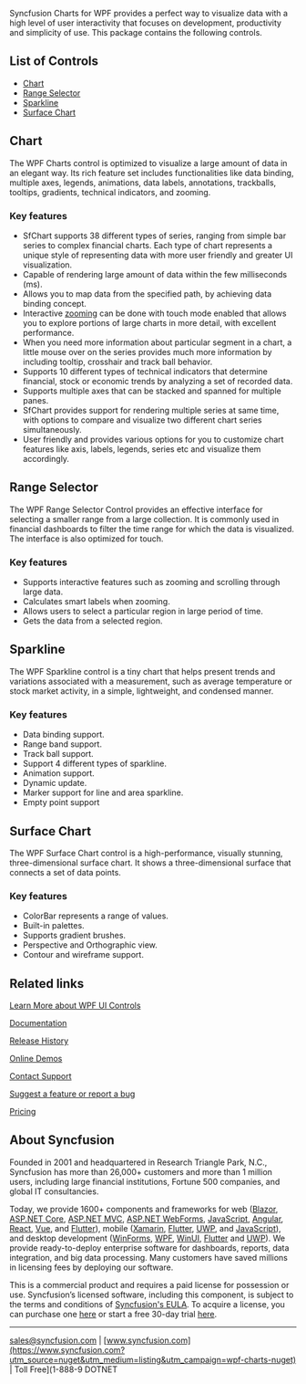 Syncfusion Charts for WPF provides a perfect way to visualize data with a high level of user interactivity that focuses on development, productivity and simplicity of use. This package contains the following controls.

## List of Controls

* [Chart](https://www.syncfusion.com/wpf-controls/chart?utm_source=nuget&utm_medium=listing&utm_campaign=wpf-charts-nuget)
* [Range Selector](https://www.syncfusion.com/wpf-controls/range-selector?utm_source=nuget&utm_medium=listing&utm_campaign=wpf-charts-nuget)
* [Sparkline](https://www.syncfusion.com/wpf-controls/sparkline?utm_source=nuget&utm_medium=listing&utm_campaign=wpf-charts-nuget)
* [Surface Chart](https://www.syncfusion.com/wpf-controls/surface-chart?utm_source=nuget&utm_medium=listing&utm_campaign=wpf-charts-nuget)

## Chart

The WPF Charts control is optimized to visualize a large amount of data in an elegant way. Its rich feature set includes functionalities like data binding, multiple axes, legends, animations, data labels, annotations, trackballs, tooltips, gradients, technical indicators, and zooming.

### Key features

* SfChart supports 38 different types of series, ranging from simple bar series to complex financial charts. Each type of chart represents a unique style of representing data with more user friendly and greater UI visualization.
* Capable of rendering large amount of data within the few milliseconds (ms).
* Allows you to map data from the specified path, by achieving data binding concept.
* Interactive [zooming](https://help.syncfusion.com/wpf/sfchart/interactive-features?utm_source=nuget&utm_medium=listing&utm_campaign=wpf-charts-nuget#zooming-and-panning) can be done with touch mode enabled that allows you to explore portions of large charts in more detail, with excellent performance.
* When you need more information about particular segment in a chart, a little mouse over on the series provides much more information by including tooltip, crosshair and track ball behavior.
* Supports 10 different types of technical indicators that determine financial, stock or economic trends by analyzing a set of recorded data.
* Supports multiple axes that can be stacked and spanned for multiple panes.
* SfChart provides support for rendering multiple series at same time, with options to compare and visualize two different chart series simultaneously.
* User friendly and provides various options for you to customize chart features like axis, labels, legends, series etc and visualize them accordingly.

## Range Selector

The WPF Range Selector Control provides an effective interface for selecting a smaller range from a large collection. It is commonly used in financial dashboards to filter the time range for which the data is visualized. The interface is also optimized for touch.

### Key features

* Supports interactive features such as zooming and scrolling through large data.
* Calculates smart labels when zooming.
* Allows users to select a particular region in large period of time.
* Gets the data from a selected region.

## Sparkline

The WPF Sparkline control is a tiny chart that helps present trends and variations associated with a measurement, such as average temperature or stock market activity, in a simple, lightweight, and condensed manner.

### Key features

* Data binding support.
* Range band support.
* Track ball support.
* Support 4 different types of sparkline.
* Animation support.
* Dynamic update.
* Marker support for line and area sparkline.
* Empty point support

## Surface Chart

The WPF Surface Chart control is a high-performance, visually stunning, three-dimensional surface chart. It shows a three-dimensional surface that connects a set of data points.

### Key features

* ColorBar represents a range of values.
* Built-in palettes.
* Supports gradient brushes.
* Perspective and Orthographic view.
* Contour and wireframe support.

## Related links
[Learn More about WPF UI Controls](https://www.syncfusion.com/wpf-controls?utm_source=nuget&utm_medium=listing&utm_campaign=wpf-charts-nuget)

[Documentation](https://help.syncfusion.com/wpf/overview?utm_source=nuget&utm_medium=listing&utm_campaign=wpf-charts-nuget)

[Release History](https://help.syncfusion.com/wpf/release-notes/v19.3.0.43?utm_source=nuget&utm_medium=listing&utm_campaign=wpf-charts-nuget)

[Online Demos](https://github.com/syncfusion/wpf-demos?utm_source=nuget&utm_medium=listing&utm_campaign=wpf-charts-nuget)

[Contact Support](https://www.syncfusion.com/support/directtrac/incidents/newincident/?utm_source=nuget&utm_medium=listing&utm_campaign=wpf-charts-nuget)

[Suggest a feature or report a bug](https://www.syncfusion.com/feedback/wpf?utm_source=nuget&utm_medium=listing&utm_campaign=wpf-charts-nuget)

[Pricing](https://www.syncfusion.com/sales/products/wpf?utm_source=nuget&utm_medium=listing&utm_campaign=wpf-charts-nuget)

## About Syncfusion
Founded in 2001 and headquartered in Research Triangle Park, N.C., Syncfusion has more than 26,000+ customers and more than 1 million users, including large financial institutions, Fortune 500 companies, and global IT consultancies.

Today, we provide 1600+ components and frameworks for web ([Blazor](https://www.syncfusion.com/blazor-components?utm_source=nuget&utm_medium=listing&utm_campaign=wpf-charts-nuget), [ASP.NET Core](https://www.syncfusion.com/aspnet-core-ui-controls?utm_source=nuget&utm_medium=listing&utm_campaign=wpf-charts-nuget), [ASP.NET MVC](https://www.syncfusion.com/aspnet-mvc-ui-controls?utm_source=nuget&utm_medium=listing&utm_campaign=wpf-charts-nuget), [ASP.NET WebForms](https://www.syncfusion.com/jquery/aspnet-webforms-ui-controls?utm_source=nuget&utm_medium=listing&utm_campaign=wpf-charts-nuget), [JavaScript](https://www.syncfusion.com/javascript-ui-controls?utm_source=nuget&utm_medium=listing&utm_campaign=wpf-charts-nuget), [Angular](https://www.syncfusion.com/angular-ui-components?utm_source=nuget&utm_medium=listing&utm_campaign=wpf-charts-nuget), [React](https://www.syncfusion.com/react-ui-components?utm_source=nuget&utm_medium=listing&utm_campaign=wpf-charts-nuget), [Vue](https://www.syncfusion.com/vue-ui-components?utm_source=nuget&utm_medium=listing&utm_campaign=wpf-charts-nuget), and [Flutter](https://www.syncfusion.com/flutter-widgets?utm_source=nuget&utm_medium=listing&utm_campaign=wpf-charts-nuget)), mobile ([Xamarin](https://www.syncfusion.com/xamarin-ui-controls?utm_source=nuget&utm_medium=listing&utm_campaign=wpf-charts-nuget), [Flutter](https://www.syncfusion.com/flutter-widgets?utm_source=nuget&utm_medium=listing&utm_campaign=wpf-charts-nuget), [UWP](https://www.syncfusion.com/uwp-ui-controls?utm_source=nuget&utm_medium=listing&utm_campaign=wpf-charts-nuget), and [JavaScript](https://www.syncfusion.com/javascript-ui-controls?utm_source=nuget&utm_medium=listing&utm_campaign=wpf-charts-nuget)), and desktop development ([WinForms](https://www.syncfusion.com/winforms-ui-controls?utm_source=nuget&utm_medium=listing&utm_campaign=wpf-charts-nuget), [WPF](https://www.syncfusion.com/wpf-ui-controls?utm_source=nuget&utm_medium=listing&utm_campaign=wpf-charts-nuget), [WinUI](https://www.syncfusion.com/winui-controls?utm_source=nuget&utm_medium=listing&utm_campaign=wpf-charts-nuget), [Flutter](https://www.syncfusion.com/flutter-widgets?utm_source=nuget&utm_medium=listing&utm_campaign=wpf-charts-nuget) and [UWP](https://www.syncfusion.com/uwp-ui-controls?utm_source=nuget&utm_medium=listing&utm_campaign=wpf-charts-nuget)). We provide ready-to-deploy enterprise software for dashboards, reports, data integration, and big data processing. Many customers have saved millions in licensing fees by deploying our software.


This is a commercial product and requires a paid license for possession or use. Syncfusion’s licensed software, including this component, is subject to the terms and conditions of [Syncfusion's EULA](https://www.syncfusion.com/eula/es/?utm_source=nuget&utm_medium=listing&utm_campaign=wpf-charts-nuget). To acquire a license, you can purchase one [here]( https://www.syncfusion.com/sales/products?utm_source=nuget&utm_medium=listing&utm_campaign=wpf-charts-nuget) or start a free 30-day trial [here](https://www.syncfusion.com/account/manage-trials/start-trials?utm_source=nuget&utm_medium=listing&utm_campaign=wpf-charts-nuget).

___

[sales@syncfusion.com](mailto:sales@syncfusion.com?Subject=Syncfusion%20Charts%20WPF-%20NuGet) | [www.syncfusion.com](https://www.syncfusion.com?utm_source=nuget&utm_medium=listing&utm_campaign=wpf-charts-nuget) | Toll Free](1-888-9 DOTNET


